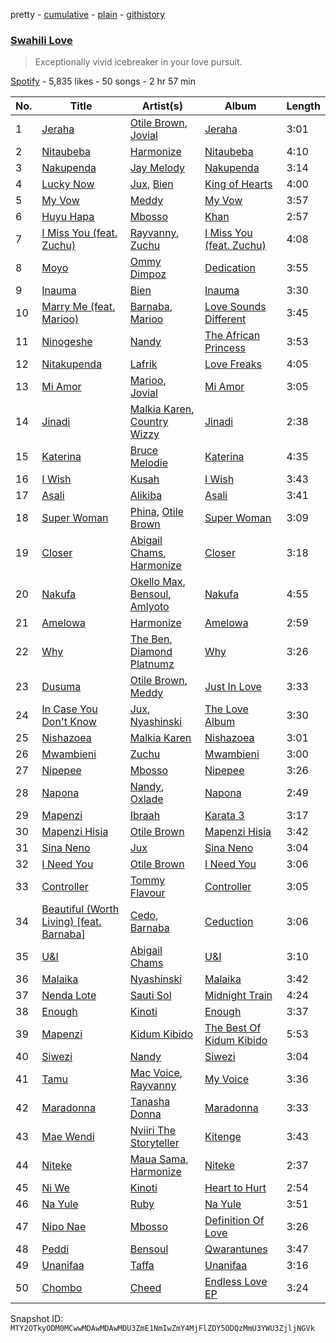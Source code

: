 pretty - [cumulative](/playlists/cumulative/37i9dQZF1DX1YGbV4eeC1J.md) - [plain](/playlists/plain/37i9dQZF1DX1YGbV4eeC1J) - [githistory](https://github.githistory.xyz/mackorone/spotify-playlist-archive/blob/main/playlists/plain/37i9dQZF1DX1YGbV4eeC1J)

### [Swahili Love ](https://open.spotify.com/playlist/37i9dQZF1DX1YGbV4eeC1J)

> Exceptionally vivid icebreaker in your love pursuit.

[Spotify](https://open.spotify.com/user/spotify) - 5,835 likes - 50 songs - 2 hr 57 min

| No. | Title | Artist(s) | Album | Length |
|---|---|---|---|---|
| 1 | [Jeraha](https://open.spotify.com/track/69NbI959pNXGGh5T7WYQHN) | [Otile Brown](https://open.spotify.com/artist/25txWhgJAzekbAaHuDzmwj), [Jovial](https://open.spotify.com/artist/0byBbjjMnPnPDMosIzKHO4) | [Jeraha](https://open.spotify.com/album/27ylTtbQEnXWmslV0pP70O) | 3:01 |
| 2 | [Nitaubeba](https://open.spotify.com/track/4GU6tIn7Ic1kGiHYLP2r18) | [Harmonize](https://open.spotify.com/artist/1eCaedusgydlcn69blHOvL) | [Nitaubeba](https://open.spotify.com/album/4hEN4eOrVdc2TbBR85zePI) | 4:10 |
| 3 | [Nakupenda](https://open.spotify.com/track/3TlutO6C5h7LgLcH0X8GMc) | [Jay Melody](https://open.spotify.com/artist/58JfjeSwt2vRDspRRp1b70) | [Nakupenda](https://open.spotify.com/album/0rupjiEp0TDMmvIx5nmTzN) | 3:14 |
| 4 | [Lucky Now](https://open.spotify.com/track/0acJFNdO38OUTHQP2x1XCN) | [Jux](https://open.spotify.com/artist/2ZLAPSgdMTOcovno5mGBZW), [Bien](https://open.spotify.com/artist/2zhossaaVN2pXg5p8o101X) | [King of Hearts](https://open.spotify.com/album/6uCDnh85xq0MH32euV8lrQ) | 4:00 |
| 5 | [My Vow](https://open.spotify.com/track/35AJw5elg1VkzJ5DlPN37T) | [Meddy](https://open.spotify.com/artist/1WryFbMe3DuToQGFN6Ke64) | [My Vow](https://open.spotify.com/album/77d7j2x9rppA6mBZIgPALC) | 3:57 |
| 6 | [Huyu Hapa](https://open.spotify.com/track/20eKkFZ3C7N7saVxn7BfDR) | [Mbosso](https://open.spotify.com/artist/2aD5NzVGvpZmoMKu07M6Sa) | [Khan](https://open.spotify.com/album/3U9b6VslZuWzVmpxMLcPYO) | 2:57 |
| 7 | [I Miss You \(feat\. Zuchu\)](https://open.spotify.com/track/48jlHKY7uwSlqsTf1dnhsw) | [Rayvanny](https://open.spotify.com/artist/7G9dCn1mqomAa0ucJoBm6J), [Zuchu](https://open.spotify.com/artist/6LzSS8yBk2YQpAvQxzOu0M) | [I Miss You \(feat\. Zuchu\)](https://open.spotify.com/album/1aqHzgNXXU3fuvrc2MRDBD) | 4:08 |
| 8 | [Moyo](https://open.spotify.com/track/75A2GOq6uxZsdkJGPRU5FH) | [Ommy Dimpoz](https://open.spotify.com/artist/3xf0XXmoiUgVVyZBYYjpt6) | [Dedication](https://open.spotify.com/album/2POxnPAwIL0Lq9QKszh9Qg) | 3:55 |
| 9 | [Inauma](https://open.spotify.com/track/3HlLqEWLhoKV9GVVOFerQb) | [Bien](https://open.spotify.com/artist/2zhossaaVN2pXg5p8o101X) | [Inauma](https://open.spotify.com/album/2XucwpZyoKaEjM8lJyZCX5) | 3:30 |
| 10 | [Marry Me \(feat\. Marioo\)](https://open.spotify.com/track/0TS6oda4nNVHwn8k9V7SJu) | [Barnaba](https://open.spotify.com/artist/3ICwBdKVyEdVqFqZX0BAks), [Marioo](https://open.spotify.com/artist/4ZTqTkO2kj1doQrbqQ5KEe) | [Love Sounds Different](https://open.spotify.com/album/7uUGjipQKNBau0C3KASL56) | 3:45 |
| 11 | [Ninogeshe](https://open.spotify.com/track/2OKwqx3CX9dpU43iW6ycVP) | [Nandy](https://open.spotify.com/artist/2YfO4GV7JrFSXyfEoa5id3) | [The African Princess](https://open.spotify.com/album/4xkMgoIBjnVjk4Vj8YCjD2) | 3:53 |
| 12 | [Nitakupenda](https://open.spotify.com/track/06REPrp2fBDzLX2v7rQW2h) | [Lafrik](https://open.spotify.com/artist/5218C7zgbDGmoMXmf852Fr) | [Love Freaks](https://open.spotify.com/album/1ZSYlH5K7t5wNnM1jq45zT) | 4:05 |
| 13 | [Mi Amor](https://open.spotify.com/track/0bk32GtgvGAgaShB0Hj5oV) | [Marioo](https://open.spotify.com/artist/4ZTqTkO2kj1doQrbqQ5KEe), [Jovial](https://open.spotify.com/artist/0byBbjjMnPnPDMosIzKHO4) | [Mi Amor](https://open.spotify.com/album/5XWqrMOMNhND3bpeSHxjYm) | 3:05 |
| 14 | [Jinadi](https://open.spotify.com/track/4mtx6cKVqYS3C6AqmckWps) | [Malkia Karen](https://open.spotify.com/artist/7b06gok59Tl7xADRHWKpnr), [Country Wizzy](https://open.spotify.com/artist/3yhr2zfewkFrMS4MtHijYW) | [Jinadi](https://open.spotify.com/album/7pS8jFmqBRfhGk7tgFz2Cp) | 2:38 |
| 15 | [Katerina](https://open.spotify.com/track/0TPkhwb04r1IwigUlmnN8K) | [Bruce Melodie](https://open.spotify.com/artist/2esEiOAGqbIDlRwwUK2wnP) | [Katerina](https://open.spotify.com/album/205OcJThFPWLVFc19sGU3U) | 4:35 |
| 16 | [I Wish](https://open.spotify.com/track/4GIfPrNdScX8VS7uL931G4) | [Kusah](https://open.spotify.com/artist/260q55nLIeMDgpXiUJYTRK) | [I Wish](https://open.spotify.com/album/3PHJ72Y8qHslPZ6gPIkj8V) | 3:43 |
| 17 | [Asali](https://open.spotify.com/track/6zOkUcfqRYE6vc1iIa2KtB) | [Alikiba](https://open.spotify.com/artist/2nGoKcLdXktxEXvMdTDsIT) | [Asali](https://open.spotify.com/album/1949QLHsnthywLL5n79tAz) | 3:41 |
| 18 | [Super Woman](https://open.spotify.com/track/5xIH3YUZQb4XKsZREACXhL) | [Phina](https://open.spotify.com/artist/1gFTuZHiQgl5NAgqNEK2Rl), [Otile Brown](https://open.spotify.com/artist/25txWhgJAzekbAaHuDzmwj) | [Super Woman](https://open.spotify.com/album/2kUOQ8kdl8fA67IoHn784p) | 3:09 |
| 19 | [Closer](https://open.spotify.com/track/4tcINUMLwOk74IJqeoTv8W) | [Abigail Chams](https://open.spotify.com/artist/3jFSzxz2HWuQ7fDishuCE8), [Harmonize](https://open.spotify.com/artist/1eCaedusgydlcn69blHOvL) | [Closer](https://open.spotify.com/album/0w6C76lbJGFdiKQlwfYNPm) | 3:18 |
| 20 | [Nakufa](https://open.spotify.com/track/2RzH7ZbIwhGWLy8H07HAB3) | [Okello Max](https://open.spotify.com/artist/4AIr4Ly0nJMjtcRg46naSp), [Bensoul](https://open.spotify.com/artist/09vo12hHajgG2cZzq0rGmE), [Amlyoto](https://open.spotify.com/artist/5X2uImif1VgMwjoNgzAkEP) | [Nakufa](https://open.spotify.com/album/2CWz097A1H3bExt8pHnaiH) | 4:55 |
| 21 | [Amelowa](https://open.spotify.com/track/2EiGkSOY6o01g9gDm1lrzk) | [Harmonize](https://open.spotify.com/artist/1eCaedusgydlcn69blHOvL) | [Amelowa](https://open.spotify.com/album/0cb7S8oT18YIVZDoiqlytV) | 2:59 |
| 22 | [Why](https://open.spotify.com/track/6TlZkvGTKWJXtYUx4XGCyv) | [The Ben](https://open.spotify.com/artist/71jxVM5UsQTnPa9DpkK21E), [Diamond Platnumz](https://open.spotify.com/artist/3cAisWS37sGCCtRgWfvrod) | [Why](https://open.spotify.com/album/4qdyzWegDBzlnPfl0FmBaB) | 3:26 |
| 23 | [Dusuma](https://open.spotify.com/track/35riG35oLwfgvv8j5tSY9V) | [Otile Brown](https://open.spotify.com/artist/25txWhgJAzekbAaHuDzmwj), [Meddy](https://open.spotify.com/artist/1WryFbMe3DuToQGFN6Ke64) | [Just In Love](https://open.spotify.com/album/61iIaWu85Ga1TtnIqIM4M1) | 3:33 |
| 24 | [In Case You Don't Know](https://open.spotify.com/track/6gGmfPBMuAYZsm78uaW9Cg) | [Jux](https://open.spotify.com/artist/2ZLAPSgdMTOcovno5mGBZW), [Nyashinski](https://open.spotify.com/artist/7KY9NaOVRmptl8vlpVomi6) | [The Love Album](https://open.spotify.com/album/6oGApINTocokzfDCkgVfkT) | 3:30 |
| 25 | [Nishazoea](https://open.spotify.com/track/2aZEeQqaEcQzwOXKSrDw7s) | [Malkia Karen](https://open.spotify.com/artist/7b06gok59Tl7xADRHWKpnr) | [Nishazoea](https://open.spotify.com/album/0WsAaPPks6bFE1KXWgEigu) | 3:01 |
| 26 | [Mwambieni](https://open.spotify.com/track/0RHpqRNqC51Jb3BFvRjhB9) | [Zuchu](https://open.spotify.com/artist/6LzSS8yBk2YQpAvQxzOu0M) | [Mwambieni](https://open.spotify.com/album/5KWJSzOB7rysi3VT90lTAJ) | 3:00 |
| 27 | [Nipepee](https://open.spotify.com/track/6Cpbvi6GoTfDBYkObnuNNp) | [Mbosso](https://open.spotify.com/artist/2aD5NzVGvpZmoMKu07M6Sa) | [Nipepee](https://open.spotify.com/album/12AXAhxziLLk6R33nyxejH) | 3:26 |
| 28 | [Napona](https://open.spotify.com/track/0vqWa6py4X96uFeaue6DKv) | [Nandy](https://open.spotify.com/artist/2YfO4GV7JrFSXyfEoa5id3), [Oxlade](https://open.spotify.com/artist/3WTrdbZU99dgTtt3ZkyamT) | [Napona](https://open.spotify.com/album/2g6WReKqmaMix2XTl58AI6) | 2:49 |
| 29 | [Mapenzi](https://open.spotify.com/track/3mZvb0NR0xI1OsD0U8yeQx) | [Ibraah](https://open.spotify.com/artist/0Dxcbz9hjyAdLULzwZcxWe) | [Karata 3](https://open.spotify.com/album/0eJGPJNelIGnxeFMsbIlS4) | 3:17 |
| 30 | [Mapenzi Hisia](https://open.spotify.com/track/2NUmT9bkWTOKwXyphQgm1I) | [Otile Brown](https://open.spotify.com/artist/25txWhgJAzekbAaHuDzmwj) | [Mapenzi Hisia](https://open.spotify.com/album/5swq13J3dliwnstBBplZ3I) | 3:42 |
| 31 | [Sina Neno](https://open.spotify.com/track/2Yk3KiXjSg8ORhcZDyyAzv) | [Jux](https://open.spotify.com/artist/2ZLAPSgdMTOcovno5mGBZW) | [Sina Neno](https://open.spotify.com/album/0VKiClYPw1xnyj40w0wVnD) | 3:04 |
| 32 | [I Need You](https://open.spotify.com/track/65r5JlLLlCPfpAAQH1Nsv8) | [Otile Brown](https://open.spotify.com/artist/25txWhgJAzekbAaHuDzmwj) | [I Need You](https://open.spotify.com/album/3uRFdty1rcadmo53p0ydVZ) | 3:06 |
| 33 | [Controller](https://open.spotify.com/track/4Bpkbim8Fxw8dSdqVFgzbX) | [Tommy Flavour](https://open.spotify.com/artist/71Jz2mbUErvv3YnRSLJTAu) | [Controller](https://open.spotify.com/album/07kcDlbjoCj3aFEw63CDA2) | 3:05 |
| 34 | [Beautiful \(Worth Living\) \[feat\. Barnaba\]](https://open.spotify.com/track/28EDIv29TAG4NvhfoIJPCJ) | [Cedo](https://open.spotify.com/artist/4XnL8ClOo3yWrWU4VJWa6q), [Barnaba](https://open.spotify.com/artist/3ICwBdKVyEdVqFqZX0BAks) | [Ceduction](https://open.spotify.com/album/72CVdgTmhjPyGh78LRv1Gy) | 3:06 |
| 35 | [U&I](https://open.spotify.com/track/5Cv3HDfY46xvnuotudaSfn) | [Abigail Chams](https://open.spotify.com/artist/3jFSzxz2HWuQ7fDishuCE8) | [U&I](https://open.spotify.com/album/6VATsDRPXpyWz3VEKvlnfZ) | 3:10 |
| 36 | [Malaika](https://open.spotify.com/track/0HmfKWUkWltmnyHFdFBA4X) | [Nyashinski](https://open.spotify.com/artist/7KY9NaOVRmptl8vlpVomi6) | [Malaika](https://open.spotify.com/album/3yPFOMzNH7EAJVDPZpyMsj) | 3:42 |
| 37 | [Nenda Lote](https://open.spotify.com/track/66UNdqwxnjpfQdu3cD0lk5) | [Sauti Sol](https://open.spotify.com/artist/4Rj9lQm9oSiMlirgpsM6eo) | [Midnight Train](https://open.spotify.com/album/2R0nfEjaMFMb8qyPnQmDzK) | 4:24 |
| 38 | [Enough](https://open.spotify.com/track/604EBEcVgETlw2yG0qH4Sr) | [Kinoti](https://open.spotify.com/artist/45KLKfGTZLK4BUZAv2l5sm) | [Enough](https://open.spotify.com/album/5GvLqmGHBeQ82Yo4TQ6Sgc) | 3:37 |
| 39 | [Mapenzi](https://open.spotify.com/track/2e2dNpszZC0sCEuvfKVyQu) | [Kidum Kibido](https://open.spotify.com/artist/78NwwxOZkV9sNsdIYDWN9D) | [The Best Of Kidum Kibido](https://open.spotify.com/album/0W8soVwIq910Q2NYsDSZd7) | 5:53 |
| 40 | [Siwezi](https://open.spotify.com/track/7d5eqMMgXk3OoAhqHhkyCs) | [Nandy](https://open.spotify.com/artist/2YfO4GV7JrFSXyfEoa5id3) | [Siwezi](https://open.spotify.com/album/0M0knAvFHP6OjjxSSIsNRy) | 3:04 |
| 41 | [Tamu](https://open.spotify.com/track/0b4PfGB3CWfrE5DQZt6P9g) | [Mac Voice](https://open.spotify.com/artist/0gqdLMf9kqVNiUXaM5Dg1s), [Rayvanny](https://open.spotify.com/artist/7G9dCn1mqomAa0ucJoBm6J) | [My Voice](https://open.spotify.com/album/3rIFLWukhzKyepIqtohd28) | 3:36 |
| 42 | [Maradonna](https://open.spotify.com/track/4KTHSeSyn3oo4dOqxheLPn) | [Tanasha Donna](https://open.spotify.com/artist/4pCGeC6vPX6UaEZhLSucym) | [Maradonna](https://open.spotify.com/album/2FWGVLe0Dk9jmc5upTmZs2) | 3:33 |
| 43 | [Mae Wendi](https://open.spotify.com/track/6YPaq5MbxQDKxnODtg4CKy) | [Nviiri The Storyteller](https://open.spotify.com/artist/7xPDTxQrpZPvvI0LzuO73p) | [Kitenge](https://open.spotify.com/album/0s9GBxIYoI56h8XlNbY4ke) | 3:43 |
| 44 | [Niteke](https://open.spotify.com/track/3dWC1S6dok7pr1B3WyNvQQ) | [Maua Sama](https://open.spotify.com/artist/5U8jnk47jb3p6wCtb6SgS2), [Harmonize](https://open.spotify.com/artist/1eCaedusgydlcn69blHOvL) | [Niteke](https://open.spotify.com/album/0DJ6lEzgMYxW5om8AUwmpP) | 2:37 |
| 45 | [Ni We](https://open.spotify.com/track/1xTb97ajiL7Rq3dMBk2UJu) | [Kinoti](https://open.spotify.com/artist/45KLKfGTZLK4BUZAv2l5sm) | [Heart to Hurt](https://open.spotify.com/album/4QEJSaRYujs6FtiF7gpctX) | 2:54 |
| 46 | [Na Yule](https://open.spotify.com/track/3yXTg2aoTSA2IFo0XfEz8o) | [Ruby](https://open.spotify.com/artist/2ypTfYYhRIQFIYj6bdnKa6) | [Na Yule](https://open.spotify.com/album/2l5qQbYLacq6YJt78xdfZn) | 3:51 |
| 47 | [Nipo Nae](https://open.spotify.com/track/69MBM4xMmFI2yq3o6myuAC) | [Mbosso](https://open.spotify.com/artist/2aD5NzVGvpZmoMKu07M6Sa) | [Definition Of Love](https://open.spotify.com/album/6Tc5JDXdbemLvldos05cfp) | 3:26 |
| 48 | [Peddi](https://open.spotify.com/track/3aHrxlOER0GudlLbdejqyq) | [Bensoul](https://open.spotify.com/artist/09vo12hHajgG2cZzq0rGmE) | [Qwarantunes](https://open.spotify.com/album/3cg69VcGmpzSHxSV1OA1E5) | 3:47 |
| 49 | [Unanifaa](https://open.spotify.com/track/3q81v91aFYkdrEYqJxB5PD) | [Taffa](https://open.spotify.com/artist/44lGZ9vJnHuATkGDWNB9vq) | [Unanifaa](https://open.spotify.com/album/1nTkTNj7XrcLcrGxkos0OG) | 3:16 |
| 50 | [Chombo](https://open.spotify.com/track/5iyiGl2swMh2Hoo3WtjMof) | [Cheed](https://open.spotify.com/artist/2qB04YVOV3cm2YSEn5L90z) | [Endless Love EP](https://open.spotify.com/album/293vnq26EV2uVbehBuavxk) | 3:24 |

Snapshot ID: `MTY2OTkyODM0MCwwMDAwMDAwMDU3ZmE1NmIwZmY4MjFlZDY5ODQzMmU3YWU3ZjljNGVk`
